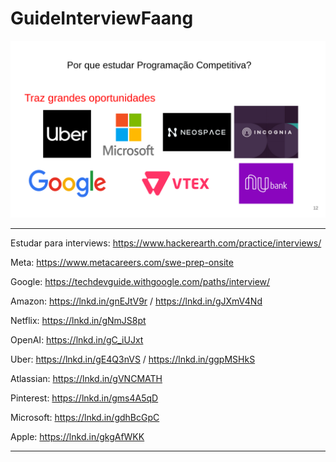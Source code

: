 # GuideInterviewFaang

![Preview](Screenshot%20from%202025-08-29%2014-45-44.png)

---
Estudar para interviews: https://www.hackerearth.com/practice/interviews/

Meta: https://www.metacareers.com/swe-prep-onsite

Google: https://techdevguide.withgoogle.com/paths/interview/

Amazon: https://lnkd.in/gnEJtV9r / https://lnkd.in/gJXmV4Nd

Netflix: https://lnkd.in/gNmJS8pt

OpenAI: https://lnkd.in/gC_iUJxt

Uber: https://lnkd.in/gE4Q3nVS / https://lnkd.in/ggpMSHkS

Atlassian: https://lnkd.in/gVNCMATH

Pinterest: https://lnkd.in/gms4A5qD

Microsoft: https://lnkd.in/gdhBcGpC

Apple: https://lnkd.in/gkgAfWKK

---



